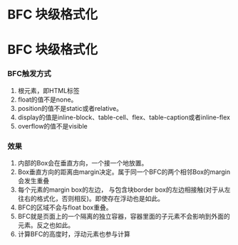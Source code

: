 # BFC 块级格式化

# BFC 块级格式化

### BFC触发方式

1. 根元素，即HTML标签
1. float的值不是none。
1. position的值不是static或者relative。
1. display的值是inline-block、table-cell、flex、table-caption或者inline-flex
1. overflow的值不是visible

### 效果

1. 内部的Box会在垂直方向，一个接一个地放置。
1. Box垂直方向的距离由margin决定。属于同一个BFC的两个相邻Box的margin会发生重叠
1. 每个元素的margin box的左边， 与包含块border box的左边相接触(对于从左往右的格式化，否则相反)。即使存在浮动也是如此。
1. BFC的区域不会与float box重叠。
1. BFC就是页面上的一个隔离的独立容器，容器里面的子元素不会影响到外面的元素。反之也如此。
1. 计算BFC的高度时，浮动元素也参与计算
